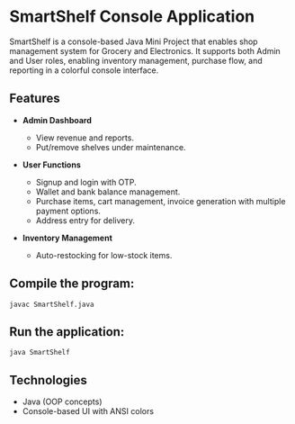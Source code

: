 # SmartShelf Console Application

SmartShelf is a console-based Java Mini Project that enables shop management system for Grocery and Electronics. It supports both Admin and User roles, enabling inventory management, purchase flow, and reporting in a colorful console interface.

## Features

- **Admin Dashboard**
  - View revenue and reports.
  - Put/remove shelves under maintenance.

- **User Functions**
  - Signup and login with OTP.
  - Wallet and bank balance management.
  - Purchase items, cart management, invoice generation with multiple payment options.
  - Address entry for delivery.

- **Inventory Management**
  - Auto-restocking for low-stock items.
 
  
## Compile the program:
    
    javac SmartShelf.java

## Run the application:

    java SmartShelf


## Technologies

- Java (OOP concepts)
- Console-based UI with ANSI colors

